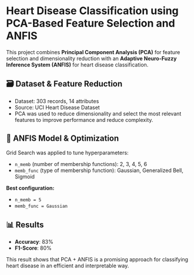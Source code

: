 # Heart Disease Classification using PCA-Based Feature Selection and ANFIS

This project combines **Principal Component Analysis (PCA)** for feature selection and dimensionality reduction with an **Adaptive Neuro-Fuzzy Inference System (ANFIS)** for heart disease classification.

## 🗃️ Dataset & Feature Reduction

- Dataset: 303 records, 14 attributes  
- Source: UCI Heart Disease Dataset  
- PCA was used to reduce dimensionality and select the most relevant features to improve performance and reduce complexity.

## 🧠 ANFIS Model & Optimization

Grid Search was applied to tune hyperparameters:

- `n_memb` (number of membership functions): 2, 3, 4, 5, 6  
- `memb_func` (type of membership function): Gaussian, Generalized Bell, Sigmoid  

**Best configuration:**

- `n_memb = 5`  
- `memb_func = Gaussian`

## 📊 Results

- **Accuracy**: 83%  
- **F1-Score**: 80%

This result shows that PCA + ANFIS is a promising approach for classifying heart disease in an efficient and interpretable way.
